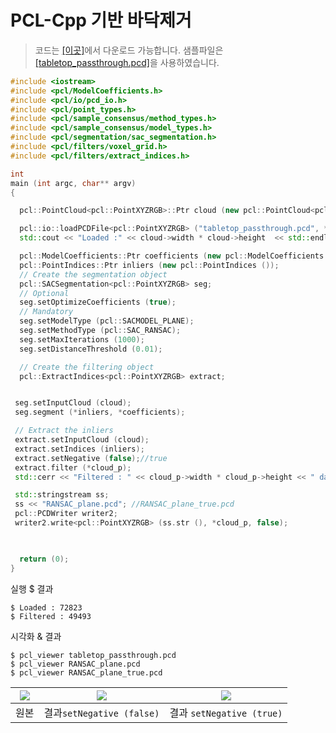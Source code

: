 # PCL-Cpp 기반 바닥제거 

> 코드는 [[이곳]](https://github.com/adioshun/gitBook_Tutorial_PCL/blob/master/Beginner/Part01-Chapter05-PCL-Cpp.cpp)에서 다운로드 가능합니다. 샘플파일은 [[tabletop_passthrough.pcd]](https://raw.githubusercontent.com/adioshun/gitBook_Tutorial_PCL/master/Beginner/sample/tabletop_passthrough.pcd)을 사용하였습니다. 

```cpp
#include <iostream>
#include <pcl/ModelCoefficients.h>
#include <pcl/io/pcd_io.h>
#include <pcl/point_types.h>
#include <pcl/sample_consensus/method_types.h>
#include <pcl/sample_consensus/model_types.h>
#include <pcl/segmentation/sac_segmentation.h>
#include <pcl/filters/voxel_grid.h>
#include <pcl/filters/extract_indices.h>

int
main (int argc, char** argv)
{

  pcl::PointCloud<pcl::PointXYZRGB>::Ptr cloud (new pcl::PointCloud<pcl::PointXYZRGB>), cloud_p (new pcl::PointCloud<pcl::PointXYZRGB>), cloud_f (new pcl::PointCloud<pcl::PointXYZRGB>);

  pcl::io::loadPCDFile<pcl::PointXYZRGB> ("tabletop_passthrough.pcd", *cloud);
  std::cout << "Loaded :" << cloud->width * cloud->height  << std::endl;

  pcl::ModelCoefficients::Ptr coefficients (new pcl::ModelCoefficients ());
  pcl::PointIndices::Ptr inliers (new pcl::PointIndices ());
  // Create the segmentation object
  pcl::SACSegmentation<pcl::PointXYZRGB> seg;
  // Optional
  seg.setOptimizeCoefficients (true);
  // Mandatory
  seg.setModelType (pcl::SACMODEL_PLANE);
  seg.setMethodType (pcl::SAC_RANSAC);
  seg.setMaxIterations (1000);
  seg.setDistanceThreshold (0.01);

  // Create the filtering object
  pcl::ExtractIndices<pcl::PointXYZRGB> extract;


 seg.setInputCloud (cloud);
 seg.segment (*inliers, *coefficients);

 // Extract the inliers
 extract.setInputCloud (cloud);
 extract.setIndices (inliers);
 extract.setNegative (false);//true
 extract.filter (*cloud_p);
 std::cerr << "Filtered : " << cloud_p->width * cloud_p->height << " data points." << std::endl;

 std::stringstream ss;
 ss << "RANSAC_plane.pcd"; //RANSAC_plane_true.pcd
 pcl::PCDWriter writer2;
 writer2.write<pcl::PointXYZRGB> (ss.str (), *cloud_p, false);

 

  return (0);
}
```


실행 $ 결과
```
$ Loaded : 72823
$ Filtered : 49493 
```


시각화 & 결과

```
$ pcl_viewer tabletop_passthrough.pcd 
$ pcl_viewer RANSAC_plane.pcd  
$ pcl_viewer RANSAC_plane_true.pcd
```









|![](https://i.imgur.com/qhczRfW.png)|![](https://i.imgur.com/Upo7BZK.png)|![](https://i.imgur.com/j6HoJBy.png)|
|-|-|-|
|원본 | 결과`setNegative (false)` |결과 `setNegative (true)`|